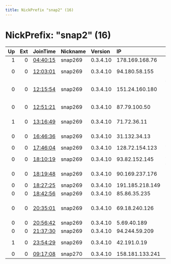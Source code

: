 ```yaml
---
title: NickPrefix "snap2" (16)
---
```


# NickPrefix: "snap2" (16)

|   Up |   Ext | JoinTime                                                                                            | Nickname   | Version   | IP              | AS                                | CC   |   ORp |   Dirp | OS    | Contact   |   eFamMembers |
|-----:|------:|:----------------------------------------------------------------------------------------------------|:-----------|:----------|:----------------|:----------------------------------|:-----|------:|-------:|:------|:----------|--------------:|
|    1 |     0 | [04:40:15](https://metrics.torproject.org/rs.html#details/709FDBB5459E8C493A7DD46DD743D03BFE6A93CA) | snap269    | 0.3.4.10  | 178.169.168.76  | Bulsatcom EAD                     | bg   | 34869 |      0 | Linux | None      |             1 |
|    0 |     0 | [12:03:01](https://metrics.torproject.org/rs.html#details/20D13142E6FEA493F07CC45B9FAEECD32459E6E6) | snap269    | 0.3.4.10  | 94.180.58.155   | JSC ER-Telecom Holding            | ru   | 34131 |      0 | Linux | None      |             1 |
|    0 |     0 | [12:15:54](https://metrics.torproject.org/rs.html#details/9FBDD03FDBAFDD2D309A87DC279AF4DA1C201BAF) | snap269    | 0.3.4.10  | 151.24.160.180  | Wind Telecomunicazioni SpA        | it   | 40111 |      0 | Linux | None      |             1 |
|    0 |     0 | [12:51:21](https://metrics.torproject.org/rs.html#details/EAB60BCC535EEC02CA6ABFF467E20FCF510734C9) | snap269    | 0.3.4.10  | 87.79.100.50    | NetCologne GmbH                   | de   | 45515 |      0 | Linux | None      |             1 |
|    1 |     0 | [13:16:49](https://metrics.torproject.org/rs.html#details/A8B0E6CE5B5481DBD4535937F508D1C081A7B2FA) | snap269    | 0.3.4.10  | 71.72.36.11     | Time Warner Cable Internet LLC    | us   | 43459 |      0 | Linux | None      |             1 |
|    0 |     0 | [16:46:36](https://metrics.torproject.org/rs.html#details/D8966F21D8ED8306E8435225F843D6E45625E1AA) | snap269    | 0.3.4.10  | 31.132.34.13    | Origin Broadband Limited          | gb   | 35981 |      0 | Linux | None      |             1 |
|    0 |     0 | [17:46:04](https://metrics.torproject.org/rs.html#details/EB3D8056DE9C067D9C9571DB80D6A2E1693E1B5A) | snap269    | 0.3.4.10  | 128.72.154.123  | VimpelCom                         | ru   | 33505 |      0 | Linux | None      |             1 |
|    0 |     0 | [18:10:19](https://metrics.torproject.org/rs.html#details/E0534E17A733B6174A1FFBE837DD9DCD3EA322AA) | snap269    | 0.3.4.10  | 93.82.152.145   | A1 Telekom Austria AG             | at   | 43299 |      0 | Linux | None      |             1 |
|    0 |     0 | [18:19:48](https://metrics.torproject.org/rs.html#details/55C18B619C746AE1E5A3F01EB6D4F7A09EC8A55F) | snap269    | 0.3.4.10  | 90.169.237.176  | Orange Espagne SA                 | es   | 36163 |      0 | Linux | None      |             1 |
|    0 |     0 | [18:27:25](https://metrics.torproject.org/rs.html#details/8F854FC488135A31169B3C16009715557A218674) | snap269    | 0.3.4.10  | 191.185.218.149 | CLARO S.A.                        | br   | 42477 |      0 | Linux | None      |             1 |
|    0 |     0 | [18:42:56](https://metrics.torproject.org/rs.html#details/00AA9014AA6E3917DFA4519F458092F199466B49) | snap269    | 0.3.4.10  | 85.86.35.235    | Euskaltel S.A.                    | es   | 42953 |      0 | Linux | None      |             1 |
|    0 |     0 | [20:35:01](https://metrics.torproject.org/rs.html#details/2BD706EA0C0DDD1DAB912AA2EE6FA7E2D2F4EFF4) | snap269    | 0.3.4.10  | 69.18.240.126   | Eagle Communications, Inc.        | us   | 45915 |      0 | Linux | None      |             1 |
|    0 |     0 | [20:56:42](https://metrics.torproject.org/rs.html#details/22715DBA393C45539A742CD3B33CB1191B6641DE) | snap269    | 0.3.4.10  | 5.69.40.189     | Sky UK Limited                    | gb   | 37633 |      0 | Linux | None      |             1 |
|    0 |     0 | [21:37:30](https://metrics.torproject.org/rs.html#details/34968AB764DE02A7AD33517451CCC734ED816464) | snap269    | 0.3.4.10  | 94.244.59.209   | Ukrdatakom Ltd                    | ua   | 39775 |      0 | Linux | None      |             1 |
|    1 |     0 | [23:54:29](https://metrics.torproject.org/rs.html#details/175E6ABD004A40525BEB7120505CA97C86EA64DA) | snap269    | 0.3.4.10  | 42.191.0.19     | TM Net, Internet Service Provider | my   | 40805 |      0 | Linux | None      |             1 |
|    0 |     0 | [09:17:08](https://metrics.torproject.org/rs.html#details/B06075E6F0DE5B93C1AC81E2E7BD1CC72D68B2A4) | snap270    | 0.3.4.10  | 158.181.133.241 | Mega-Line Ltd.                    | kg   | 37661 |      0 | Linux | None      |             1 |
